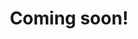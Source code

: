 ---
title: Coming soon!
banner:
    title: Coming soon!
    content: Diese Seite ist in arbeit.
    bg_image: images/uploads/markus-spiske-vrbZVyX2k4I-unsplash.jpg
---